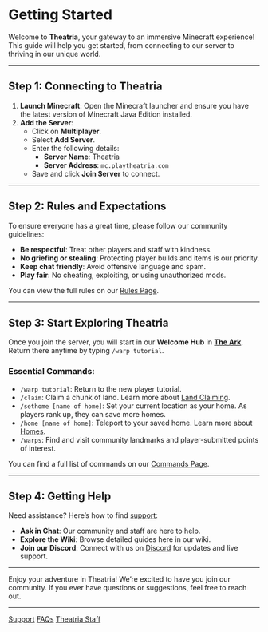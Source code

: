 # Getting Started

Welcome to **Theatria**, your gateway to an immersive Minecraft experience! This guide will help you get started, from connecting to our server to thriving in our unique world.

---

## Step 1: Connecting to Theatria

1. **Launch Minecraft**: Open the Minecraft launcher and ensure you have the latest version of Minecraft Java Edition installed.
2. **Add the Server**:
    - Click on **Multiplayer**.
    - Select **Add Server**.
    - Enter the following details:
        - **Server Name**: Theatria
        - **Server Address**: `mc.playtheatria.com`
    - Save and click **Join Server** to connect.

---

## Step 2: Rules and Expectations

To ensure everyone has a great time, please follow our community guidelines:

- **Be respectful**: Treat other players and staff with kindness.
- **No griefing or stealing**: Protecting player builds and items is our priority.
- **Keep chat friendly**: Avoid offensive language and spam.
- **Play fair**: No cheating, exploiting, or using unauthorized mods.

You can view the full rules on our [Rules Page](../rules-policies/rules.md).

---

## Step 3: Start Exploring Theatria

Once you join the server, you will start in our **Welcome Hub** in **[The Ark](../gameplay-features/worlds-dimensions.md#the-ark)**. Return there anytime by typing `/warp tutorial`.

### Essential Commands:
- `/warp tutorial`: Return to the new player tutorial.
- `/claim`: Claim a chunk of land. Learn more about [Land Claiming](../gameplay-features/land-claiming.md).
- `/sethome [name of home]`: Set your current location as your home. As players rank up, they can save more homes. 
- `/home [name of home]`: Teleport to your saved home. Learn more about [Homes](../gameplay-features/homes.md).
- `/warps`: Find and visit community landmarks and player-submitted points of interest.

You can find a full list of commands on our [Commands Page](../gameplay-features/commands.md).

---

## Step 4: Getting Help

Need assistance? Here’s how to find [support](./README.md):

- **Ask in Chat**: Our community and staff are here to help.
- **Explore the Wiki**: Browse detailed guides here in our wiki.
- **Join our Discord**: Connect with us on [Discord](https://discord.gg/SHgauw8eN8) for updates and live support.

---

Enjoy your adventure in Theatria! We’re excited to have you join our community. If you ever have questions or suggestions, feel free to reach out.

---

[Support](./README.md)
[FAQs](./faqs.md)
[Theatria Staff](./staff/README.md)